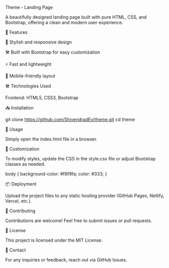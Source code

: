 Theme - Landing Page

A beautifully designed landing page built with pure HTML, CSS, and Bootstrap, offering a clean and modern user experience.

🚀 Features

🎨 Stylish and responsive design

🛠 Built with Bootstrap for easy customization

⚡️ Fast and lightweight

📱 Mobile-friendly layout

🛠 Technologies Used

Frontend: HTML5, CSS3, Bootstrap

📥 Installation

git clone https://github.com/ShivendradEv/theme.git
cd theme

🚀 Usage

Simply open the index.html file in a browser.

🎨 Customization

To modify styles, update the CSS in the style.css file or adjust Bootstrap classes as needed.

body {
  background-color: #f8f9fa;
  color: #333;
}

📦 Deployment

Upload the project files to any static hosting provider (GitHub Pages, Netlify, Vercel, etc.).

🤝 Contributing

Contributions are welcome! Feel free to submit issues or pull requests.

📜 License

This project is licensed under the MIT License.

📧 Contact

For any inquiries or feedback, reach out via GitHub Issues.